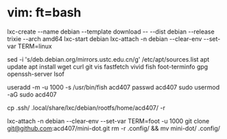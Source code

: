 # vim: ft=bash

lxc-create --name debian --template download -- --dist debian --release trixie --arch amd64
lxc-start debian
lxc-attach -n debian --clear-env --set-var TERM=linux

sed -i 's/deb.debian.org/mirrors.ustc.edu.cn/g' /etc/apt/sources.list
apt update
apt install wget curl git vis fastfetch vivid fish foot-terminfo gpg openssh-server lsof

useradd -m -u 1000 -s /usr/bin/fish acd407
passwd acd407
sudo usermod -aG sudo acd407

cp .ssh/ .local/share/lxc/debian/rootfs/home/acd407/ -r

lxc-attach -n debian --clear-env --set-var TERM=foot -u 1000
git clone git@github.com:acd407/mini-dot.git
rm -r .config/ && mv mini-dot/ .config/
